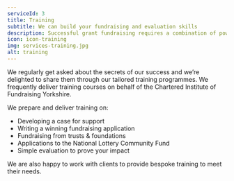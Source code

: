 ```yaml
---
serviceId: 3
title: Training
subtitle: We can build your fundraising and evaluation skills
description: Successful grant fundraising requires a combination of powerful evidence and impactful communications. We are experts in both. We regularly run training programmes with the Institute of Fundraising in Yorkshire and can tailor training in fundraising and evaluation to meet your needs and build your teams’ skills.
icon: icon-training
img: services-training.jpg
alt: training
---
```


We regularly get asked about the secrets of our success and we’re delighted to share them through our tailored training programmes. We frequently deliver training courses on behalf of the Chartered Institute of Fundraising Yorkshire.

We prepare and deliver training on:

- Developing a case for support
- Writing a winning fundraising application
- Fundraising from trusts & foundations
- Applications to the National Lottery Community Fund
- Simple evaluation to prove your impact

We are also happy to work with clients to provide bespoke training to meet their needs.
